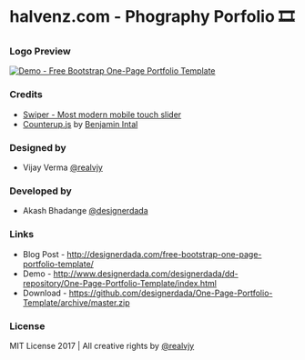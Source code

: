 # halvenz.com - Phography Porfolio 🎞

### Logo Preview
[![Demo - Free Bootstrap One-Page Portfolio Template](https://halvenz.com/assets/halivenzlogo.png)](https://halvenz.com/)


### Credits

 * [Swiper - Most modern mobile touch slider](http://idangero.us/swiper)
 * [Counterup.js](https://github.com/bfintal/Counter-Up) by [Benjamin Intal](https://github.com/bfintal)


### Designed by

 * Vijay Verma [@realvjy](https://dribbble.com/realvjy)


### Developed by

 * Akash Bhadange [@designerdada](https://dribbble.com/designerdada)


### Links
 * Blog Post - http://designerdada.com/free-bootstrap-one-page-portfolio-template/
 * Demo - http://www.designerdada.com/designerdada/dd-repository/One-Page-Portfolio-Template/index.html
 * Download - https://github.com/designerdada/One-Page-Portfolio-Template/archive/master.zip


### License
MIT License 2017 | All creative rights by [@realvjy](https://github.com/realvjy)
